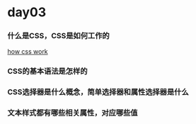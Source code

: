 # day03

### 什么是CSS，CSS是如何工作的

[how css work](https://developer.mozilla.org/zh-CN/docs/Learn/CSS/Introduction_to_CSS/How_CSS_works)

### CSS的基本语法是怎样的
### CSS选择器是什么概念，简单选择器和属性选择器是什么
### 文本样式都有哪些相关属性，对应哪些值